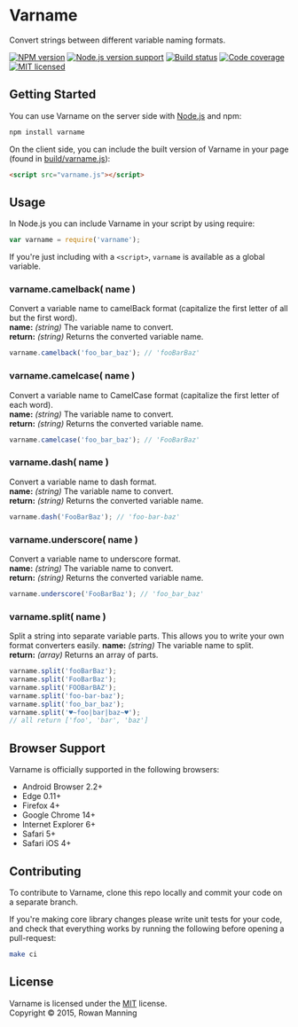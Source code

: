 
Varname
=======

Convert strings between different variable naming formats.

[![NPM version][shield-npm]][info-npm]
[![Node.js version support][shield-node]][info-node]
[![Build status][shield-build]][info-build]
[![Code coverage][shield-coverage]][info-coverage]
[![MIT licensed][shield-license]][info-license]


Getting Started
---------------

You can use Varname on the server side with [Node.js][node] and npm:

```sh
npm install varname
```

On the client side, you can include the built version of Varname in your page (found in [build/varname.js](build/varname.js)):

```html
<script src="varname.js"></script>
```


Usage
-----

In Node.js you can include Varname in your script by using require:

```js
var varname = require('varname');
```

If you're just including with a `<script>`, `varname` is available as a global variable.


### varname.camelback( name )

Convert a variable name to camelBack format (capitalize the first letter of all but the first word).  
**name:** *(string)* The variable name to convert.  
**return:** *(string)* Returns the converted variable name.

```js
varname.camelback('foo_bar_baz'); // 'fooBarBaz'
```


### varname.camelcase( name )

Convert a variable name to CamelCase format (capitalize the first letter of each word).  
**name:** *(string)* The variable name to convert.  
**return:** *(string)* Returns the converted variable name.

```js
varname.camelcase('foo_bar_baz'); // 'FooBarBaz'
```


### varname.dash( name )

Convert a variable name to dash format.  
**name:** *(string)* The variable name to convert.  
**return:** *(string)* Returns the converted variable name.

```js
varname.dash('FooBarBaz'); // 'foo-bar-baz'
```


### varname.underscore( name )

Convert a variable name to underscore format.  
**name:** *(string)* The variable name to convert.  
**return:** *(string)* Returns the converted variable name.

```js
varname.underscore('FooBarBaz'); // 'foo_bar_baz'
```


### varname.split( name )

Split a string into separate variable parts. This allows you to write your own format converters easily.
**name:** *(string)* The variable name to split.  
**return:** *(array)* Returns an array of parts.

```js
varname.split('fooBarBaz');
varname.split('FooBarBaz');
varname.split('FOOBarBAZ');
varname.split('foo-bar-baz');
varname.split('foo_bar_baz');
varname.split('♥~foo|bar|baz~♥');
// all return ['foo', 'bar', 'baz']
```


Browser Support
---------------

Varname is officially supported in the following browsers:

  - Android Browser 2.2+
  - Edge 0.11+
  - Firefox 4+
  - Google Chrome 14+
  - Internet Explorer 6+
  - Safari 5+
  - Safari iOS 4+


Contributing
------------

To contribute to Varname, clone this repo locally and commit your code on a separate branch.

If you're making core library changes please write unit tests for your code, and check that everything works by running the following before opening a pull-request:

```sh
make ci
```


License
-------

Varname is licensed under the [MIT][info-license] license.  
Copyright &copy; 2015, Rowan Manning



[make]: http://gnuwin32.sourceforge.net/packages/make.htm
[node]: http://nodejs.org/

[info-coverage]: https://coveralls.io/github/rowanmanning/varname
[info-license]: LICENSE
[info-node]: package.json
[info-npm]: https://www.npmjs.com/package/varname
[info-build]: https://travis-ci.org/rowanmanning/varname
[shield-coverage]: https://img.shields.io/coveralls/rowanmanning/varname.svg
[shield-license]: https://img.shields.io/badge/license-MIT-blue.svg
[shield-node]: https://img.shields.io/badge/node.js%20support-0.10–7-brightgreen.svg
[shield-npm]: https://img.shields.io/npm/v/varname.svg
[shield-build]: https://img.shields.io/travis/rowanmanning/varname/master.svg
